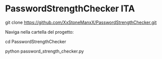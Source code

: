 # PasswordStrengthChecker ITA

git clone https://github.com/XxStoneManxX/PasswordStrengthChecker.git

Naviga nella cartella del progetto:

cd PasswordStrengthChecker

python password_strength_checker.py
